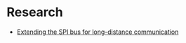 # Research

- [Extending the SPI bus for long-distance communication][ti-spi-rs422]



[ti-spi-rs422]: https://www.ti.com/lit/an/slyt441/slyt441.pdf
